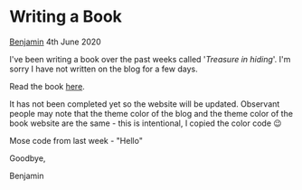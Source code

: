 # Writing a Book

[Benjamin](/benjamin) 4th June 2020

I've been writing a book over the past weeks called '*Treasure in hiding*'. I'm sorry I have not written on the blog for a few days.

Read the book [here](https://benjamin-wilkins.github.io/treasure-in-hiding).

It has not been completed yet so the website will be updated. Observant people may note that the theme color of the blog and the theme color of the book website are the same - this is intentional, I copied the color code :wink:

Mose code from last week - "Hello"

Goodbye,

Benjamin
